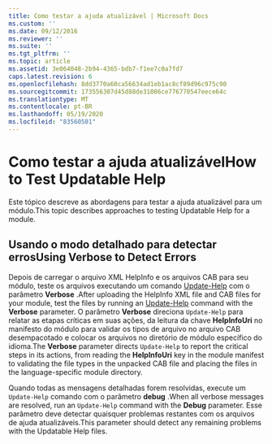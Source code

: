 ```yaml
---
title: Como testar a ajuda atualizável | Microsoft Docs
ms.custom: ''
ms.date: 09/12/2016
ms.reviewer: ''
ms.suite: ''
ms.tgt_pltfrm: ''
ms.topic: article
ms.assetid: 3e064048-2b94-4365-bdb7-f1ee7c0a7fd7
caps.latest.revision: 6
ms.openlocfilehash: 8dd3770a60ca56634ad1eb1ac8cf89d96c975c90
ms.sourcegitcommit: 173556307d45d88de31086ce776770547eece64c
ms.translationtype: MT
ms.contentlocale: pt-BR
ms.lasthandoff: 05/19/2020
ms.locfileid: "83560501"
---
```

# <a name="how-to-test-updatable-help"></a><span data-ttu-id="f65d6-102">Como testar a ajuda atualizável</span><span class="sxs-lookup"><span data-stu-id="f65d6-102">How to Test Updatable Help</span></span>

<span data-ttu-id="f65d6-103">Este tópico descreve as abordagens para testar a ajuda atualizável para um módulo.</span><span class="sxs-lookup"><span data-stu-id="f65d6-103">This topic describes approaches to testing Updatable Help for a module.</span></span>

## <a name="using-verbose-to-detect-errors"></a><span data-ttu-id="f65d6-104">Usando o modo detalhado para detectar erros</span><span class="sxs-lookup"><span data-stu-id="f65d6-104">Using Verbose to Detect Errors</span></span>

<span data-ttu-id="f65d6-105">Depois de carregar o arquivo XML HelpInfo e os arquivos CAB para seu módulo, teste os arquivos executando um comando [Update-Help](/powershell/module/Microsoft.PowerShell.Core/Update-Help) com o parâmetro **Verbose** .</span><span class="sxs-lookup"><span data-stu-id="f65d6-105">After uploading the HelpInfo XML file and CAB files for your module, test the files by running an [Update-Help](/powershell/module/Microsoft.PowerShell.Core/Update-Help) command with the **Verbose** parameter.</span></span> <span data-ttu-id="f65d6-106">O parâmetro **Verbose** direciona `Update-Help` para relatar as etapas críticas em suas ações, da leitura da chave **HelpInfoUri** no manifesto do módulo para validar os tipos de arquivo no arquivo CAB desempacotado e colocar os arquivos no diretório de módulo específico do idioma.</span><span class="sxs-lookup"><span data-stu-id="f65d6-106">The **Verbose** parameter directs `Update-Help` to report the critical steps in its actions, from reading the **HelpInfoUri** key in the module manifest to validating the file types in the unpacked CAB file and placing the files in the language-specific module directory.</span></span>

<span data-ttu-id="f65d6-107">Quando todas as mensagens detalhadas forem resolvidas, execute um `Update-Help` comando com o parâmetro **debug** .</span><span class="sxs-lookup"><span data-stu-id="f65d6-107">When all verbose messages are resolved, run an `Update-Help` command with the **Debug** parameter.</span></span> <span data-ttu-id="f65d6-108">Esse parâmetro deve detectar quaisquer problemas restantes com os arquivos de ajuda atualizáveis.</span><span class="sxs-lookup"><span data-stu-id="f65d6-108">This parameter should detect any remaining problems with the Updatable Help files.</span></span>
